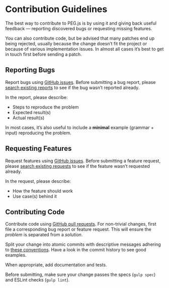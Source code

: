 # Contribution Guidelines

The best way to contribute to PEG.js is by using it and giving back useful
feedback — reporting discovered bugs or requesting missing features.

You can also contribute code, but be advised that many patches end up being
rejected, usually because the change doesn’t fit the project or because of
various implementation issues. In almost all cases it’s best to get in touch
first before sending a patch.

## Reporting Bugs

Report bugs using [GitHub issues][issues]. Before submitting a bug report,
please [search existing reports][issues-search-bugs] to see if the bug wasn’t
reported already.

In the report, please describe:

  * Steps to reproduce the problem
  * Expected result(s)
  * Actual result(s)

In most cases, it’s also useful to include a **minimal** example (grammar +
input) reproducing the problem.

## Requesting Features

Request features using [GitHub issues][issues]. Before submitting a feature
request, please [search existing requests][issues-search-enhancements] to see if
the feature wasn’t requested already.

In the request, please describe:

  * How the feature should work
  * Use case(s) behind it

## Contributing Code

Contribute code using [GitHub pull requests][pulls]. For non-trivial changes,
first file a corresponding bug report or feature request. This will ensure the
*problem* is separated from a *solution*.

Split your change into atomic commits with descriptive messages adhering to
[these conventions][git-commit-messages]. Have a look in the commit history to
see good examples.

When appropriate, add documentation and tests.

Before submitting, make sure your change passes the specs (`gulp spec`) and
ESLint checks (`gulp lint`).

[issues]: https://github.com/pegjs/pegjs/issues
[issues-search-bugs]: https://github.com/pegjs/pegjs/issues?q=is%3Aopen+is%3Aissue+label%3ABug
[issues-search-enhancements]: https://github.com/pegjs/pegjs/issues?q=is%3Aopen+is%3Aissue+label%3AEnhancement
[pulls]: https://github.com/pegjs/pegjs/pulls
[git-commit-messages]: http://tbaggery.com/2008/04/19/a-note-about-git-commit-messages.html
